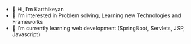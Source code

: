 - 👋 Hi, I’m Karthikeyan
- 👀 I’m interested in Problem solving, Learning new Technologies and Frameworks
- 🌱 I’m currently learning web development (SpringBoot, Servlets, JSP, Javascript)
<!---
KarthikeyanNagarajan/KarthikeyanNagarajan is a ✨ special ✨ repository because its `README.md` (this file) appears on your GitHub profile.
You can click the Preview link to take a look at your changes.
--->
